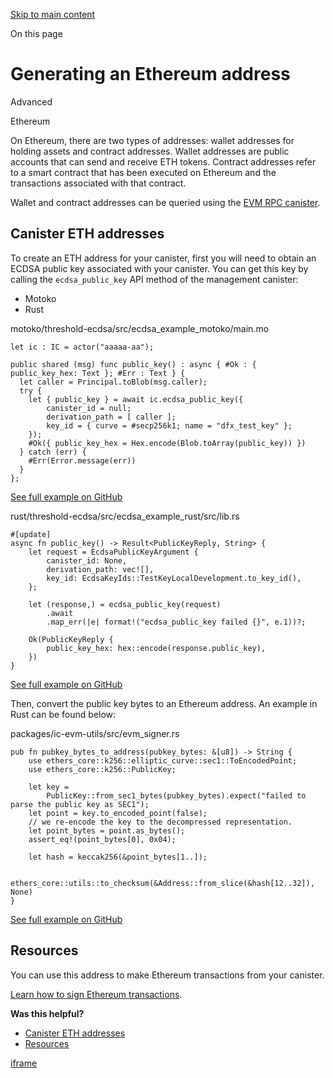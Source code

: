 [Skip to main content](https://internetcomputer.org/docs/building-apps/chain-fusion/ethereum/using-eth/generating-addresses#__docusaurus_skipToContent_fallback)

On this page

# Generating an Ethereum address

Advanced

Ethereum

On Ethereum, there are two types of addresses: wallet addresses for holding assets and contract addresses. Wallet addresses are public accounts that can send and receive ETH tokens. Contract addresses refer to a smart contract that has been executed on Ethereum and the transactions associated with that contract.

Wallet and contract addresses can be queried using the [EVM RPC canister](https://internetcomputer.org/docs/building-apps/chain-fusion/ethereum/evm-rpc/evm-rpc-canister).

## Canister ETH addresses [​](https://internetcomputer.org/docs/building-apps/chain-fusion/ethereum/using-eth/generating-addresses\#canister-eth-addresses "Direct link to Canister ETH addresses")

To create an ETH address for your canister, first you will need to obtain an ECDSA public key associated with your canister. You can get this key by calling the `ecdsa_public_key` API method of the management canister:

- Motoko
- Rust

motoko/threshold-ecdsa/src/ecdsa\_example\_motoko/main.mo

```codeBlockLines_e6Vv
let ic : IC = actor("aaaaa-aa");

public shared (msg) func public_key() : async { #Ok : { public_key_hex: Text }; #Err : Text } {
  let caller = Principal.toBlob(msg.caller);
  try {
    let { public_key } = await ic.ecdsa_public_key({
        canister_id = null;
        derivation_path = [ caller ];
        key_id = { curve = #secp256k1; name = "dfx_test_key" };
    });
    #Ok({ public_key_hex = Hex.encode(Blob.toArray(public_key)) })
  } catch (err) {
    #Err(Error.message(err))
  }
};

```

[See full example on GitHub](https://github.com/dfinity/examples/blob/master/motoko/threshold-ecdsa/src/ecdsa_example_motoko/main.mo#L24-L38)

rust/threshold-ecdsa/src/ecdsa\_example\_rust/src/lib.rs

```codeBlockLines_e6Vv
#[update]
async fn public_key() -> Result<PublicKeyReply, String> {
    let request = EcdsaPublicKeyArgument {
        canister_id: None,
        derivation_path: vec![],
        key_id: EcdsaKeyIds::TestKeyLocalDevelopment.to_key_id(),
    };

    let (response,) = ecdsa_public_key(request)
        .await
        .map_err(|e| format!("ecdsa_public_key failed {}", e.1))?;

    Ok(PublicKeyReply {
        public_key_hex: hex::encode(response.public_key),
    })
}

```

[See full example on GitHub](https://github.com/dfinity/examples/blob/master/rust/threshold-ecdsa/src/ecdsa_example_rust/src/lib.rs#L26-L41)

Then, convert the public key bytes to an Ethereum address. An example in Rust can be found below:

packages/ic-evm-utils/src/evm\_signer.rs

```codeBlockLines_e6Vv
pub fn pubkey_bytes_to_address(pubkey_bytes: &[u8]) -> String {
    use ethers_core::k256::elliptic_curve::sec1::ToEncodedPoint;
    use ethers_core::k256::PublicKey;

    let key =
        PublicKey::from_sec1_bytes(pubkey_bytes).expect("failed to parse the public key as SEC1");
    let point = key.to_encoded_point(false);
    // we re-encode the key to the decompressed representation.
    let point_bytes = point.as_bytes();
    assert_eq!(point_bytes[0], 0x04);

    let hash = keccak256(&point_bytes[1..]);

    ethers_core::utils::to_checksum(&Address::from_slice(&hash[12..32]), None)
}

```

[See full example on GitHub](https://github.com/letmejustputthishere/icp-evm-coprocessor-starter/blob/main/packages/ic-evm-utils/src/evm_signer.rs#L105-L119)

## Resources [​](https://internetcomputer.org/docs/building-apps/chain-fusion/ethereum/using-eth/generating-addresses\#resources "Direct link to Resources")

You can use this address to make Ethereum transactions from your canister.

[Learn how to sign Ethereum transactions](https://internetcomputer.org/docs/building-apps/chain-fusion/ethereum/using-eth/signing-transactions).

**Was this helpful?**

- [Canister ETH addresses](https://internetcomputer.org/docs/building-apps/chain-fusion/ethereum/using-eth/generating-addresses#canister-eth-addresses)
- [Resources](https://internetcomputer.org/docs/building-apps/chain-fusion/ethereum/using-eth/generating-addresses#resources)

[iframe](https://www.google.com/recaptcha/enterprise/anchor?ar=1&k=6Lck4YwlAAAAAEIE1hR--varWp0qu9F-8-emQn2v&co=aHR0cHM6Ly9pbnRlcm5ldGNvbXB1dGVyLm9yZzo0NDM.&hl=en&v=hbAq-YhJxOnlU-7cpgBoAJHb&size=invisible&cb=mn8ow39o91xg)